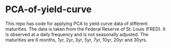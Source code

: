 # PCA-of-yield-curve
This repo has code for applying PCA to yield curve data of different maturities. The data is taken from the Federal Reserve of St. Louis (FRED). It is observed at a daily frequency and is not seasonally adjusted. The maturities are 6 months, 1yr, 2yr, 3yr, 5yr, 7yr, 10yr, 20yr and 30yrs.
